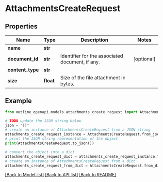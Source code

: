 # AttachmentsCreateRequest


## Properties

Name | Type | Description | Notes
------------ | ------------- | ------------- | -------------
**name** | **str** |  | 
**document_id** | **str** | Identifier for the associated document, if any. | [optional] 
**content_type** | **str** |  | 
**size** | **float** | Size of the file attachment in bytes. | 

## Example

```python
from outline_openapi.models.attachments_create_request import AttachmentsCreateRequest

# TODO update the JSON string below
json = "{}"
# create an instance of AttachmentsCreateRequest from a JSON string
attachments_create_request_instance = AttachmentsCreateRequest.from_json(json)
# print the JSON string representation of the object
print(AttachmentsCreateRequest.to_json())

# convert the object into a dict
attachments_create_request_dict = attachments_create_request_instance.to_dict()
# create an instance of AttachmentsCreateRequest from a dict
attachments_create_request_from_dict = AttachmentsCreateRequest.from_dict(attachments_create_request_dict)
```
[[Back to Model list]](../README.md#documentation-for-models) [[Back to API list]](../README.md#documentation-for-api-endpoints) [[Back to README]](../README.md)


